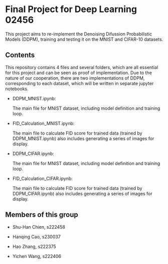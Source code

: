 # Final Project for Deep Learning 02456

This project aims to re-implement the Denoising Difussion Probabilistic Models (DDPM), training and testing it on the MNIST and CIFAR-10 datasets.

## Contents

This repository contains 4 files and several folders, which are all essential for this project and can be seen as proof of implementation. Due to the nature of our cooperation, there are two implementations of DDPM, corresponding to each dataset, which will be written in separate jupyter notebooks.

* DDPM_MNIST.ipynb: 

    The main file for MNIST dataset, including model definition and training loop. 

* FID_Calculation_MNIST.ipynb: 

    The main file to calculate FID score for trained data (trained by DDPM_MNIST.ipynb) also includes generating a series of images for display. 

* DDPM_CIFAR.ipynb: 

    The main file for MNIST dataset, including model definition and training loop. 

* FID_Calculation_CIFAR.ipynb: 

    The main file to calculate FID score for trained data (trained by DDPM_CIFAR.ipynb) also includes generating a series of images for display. 


## Members of this group

* Shu-Han Chien, s222458

* Hanqing Cao, s230037

* Hao Zhang, s222375

* Yichen Wang, s222406
